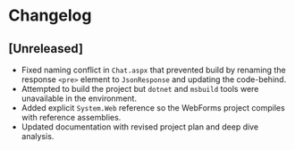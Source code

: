 # Changelog

## [Unreleased]
- Fixed naming conflict in `Chat.aspx` that prevented build by renaming the response `<pre>` element to `JsonResponse` and updating the code-behind.
- Attempted to build the project but `dotnet` and `msbuild` tools were unavailable in the environment.
- Added explicit `System.Web` reference so the WebForms project compiles with reference assemblies.
- Updated documentation with revised project plan and deep dive analysis.

